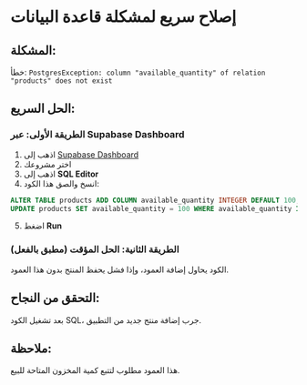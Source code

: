 # إصلاح سريع لمشكلة قاعدة البيانات

## المشكلة:
خطأ: `PostgresException: column "available_quantity" of relation "products" does not exist`

## الحل السريع:

### الطريقة الأولى: عبر Supabase Dashboard
1. اذهب إلى [Supabase Dashboard](https://supabase.com/dashboard)
2. اختر مشروعك
3. اذهب إلى **SQL Editor**
4. انسخ والصق هذا الكود:

```sql
ALTER TABLE products ADD COLUMN available_quantity INTEGER DEFAULT 100;
UPDATE products SET available_quantity = 100 WHERE available_quantity IS NULL;
```

5. اضغط **Run**

### الطريقة الثانية: الحل المؤقت (مطبق بالفعل)
الكود يحاول إضافة العمود، وإذا فشل يحفظ المنتج بدون هذا العمود.

## التحقق من النجاح:
بعد تشغيل الكود SQL، جرب إضافة منتج جديد من التطبيق.

## ملاحظة:
هذا العمود مطلوب لتتبع كمية المخزون المتاحة للبيع.
